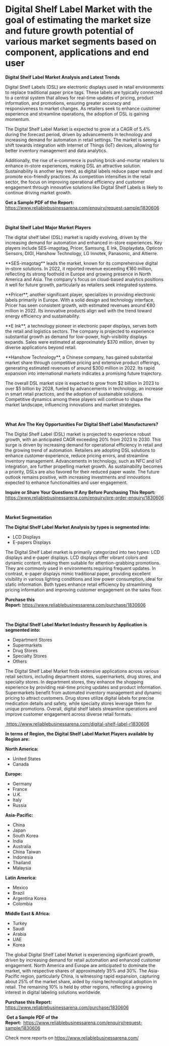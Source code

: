 <p><h1>Digital Shelf Label Market with the goal of estimating the market size and future growth potential of various market segments based on component, applications and end user</h1></p><p><strong>Digital Shelf Label Market Analysis and Latest Trends</strong></p>
<p><p>Digital Shelf Labels (DSL) are electronic displays used in retail environments to replace traditional paper price tags. These labels are typically connected to a central system that allows for real-time updates of pricing, product information, and promotions, ensuring greater accuracy and responsiveness to market changes. As retailers seek to enhance customer experience and streamline operations, the adoption of DSL is gaining momentum.</p><p>The Digital Shelf Label Market is expected to grow at a CAGR of 5.4% during the forecast period, driven by advancements in technology and increasing demand for automation in retail settings. The market is seeing a shift towards integration with Internet of Things (IoT) devices, allowing for better inventory management and data analytics. </p><p>Additionally, the rise of e-commerce is pushing brick-and-mortar retailers to enhance in-store experiences, making DSL an attractive solution. Sustainability is another key trend, as digital labels reduce paper waste and promote eco-friendly practices. As competition intensifies in the retail sector, the focus on improving operational efficiency and customer engagement through innovative solutions like Digital Shelf Labels is likely to continue driving market growth.</p></p>
<p><strong>Get a Sample PDF of the Report:&nbsp;</strong> <a href="https://www.reliablebusinessarena.com/enquiry/request-sample/1830606?utm_campaign=3215&utm_medium=2&utm_source=Github&utm_content=ia&utm_term=04042025&utm_id=digital-shelf-label">https://www.reliablebusinessarena.com/enquiry/request-sample/1830606</a></p>
<p>&nbsp;</p>
<p><strong>Digital Shelf Label Major Market Players</strong></p>
<p><p>The digital shelf label (DSL) market is rapidly evolving, driven by the increasing demand for automation and enhanced in-store experiences. Key players include SES-imagotag, Pricer, Samsung, E Ink, Displaydata, Opticon Sensors, DIGI, Hanshow Technology, LG Innotek, Panasonic, and Altierre.</p><p>**SES-imagotag** leads the market, known for its comprehensive digital in-store solutions. In 2022, it reported revenue exceeding €160 million, reflecting its strong foothold in Europe and growing presence in North America and Asia. The company's focus on cloud-based analytics positions it well for future growth, particularly as retailers seek integrated systems.</p><p>**Pricer**, another significant player, specializes in providing electronic labels primarily in Europe. With a solid design and technology interface, Pricer has seen consistent growth, with estimated revenues around €80 million in 2022. Its innovative products align well with the trend toward energy efficiency and sustainability.</p><p>**E Ink**, a technology pioneer in electronic paper displays, serves both the retail and logistics sectors. The company is projected to experience substantial growth as demand for low-power, high-visibility displays expands. Sales were estimated at approximately $370 million, driven by diverse applications beyond retail.</p><p>**Hanshow Technology**, a Chinese company, has gained substantial market share through competitive pricing and extensive product offerings, generating estimated revenues of around $300 million in 2022. Its rapid expansion into international markets indicates a promising future trajectory.</p><p>The overall DSL market size is expected to grow from $2 billion in 2023 to over $5 billion by 2028, fueled by advancements in technology, an increase in smart retail practices, and the adoption of sustainable solutions. Competitive dynamics among these players will continue to shape the market landscape, influencing innovations and market strategies.</p></p>
<p>&nbsp;</p>
<p><strong>What Are The Key Opportunities For Digital Shelf Label Manufacturers?</strong></p>
<p><p>The Digital Shelf Label (DSL) market is projected to experience robust growth, with an anticipated CAGR exceeding 20% from 2023 to 2030. This surge is driven by increasing demand for operational efficiency in retail and the growing trend of automation. Retailers are adopting DSL solutions to enhance customer experience, reduce pricing errors, and streamline inventory management. Advancements in technology, such as NFC and IoT integration, are further propelling market growth. As sustainability becomes a priority, DSLs are also favored for their reduced paper waste. The future outlook remains positive, with increasing investments and innovations expected to enhance functionalities and user engagement.</p></p>
<p><strong>Inquire or Share Your Questions If Any Before Purchasing This Report:</strong> <a href="https://www.reliablebusinessarena.com/enquiry/pre-order-enquiry/1830606?utm_campaign=3215&utm_medium=2&utm_source=Github&utm_content=ia&utm_term=04042025&utm_id=digital-shelf-label">https://www.reliablebusinessarena.com/enquiry/pre-order-enquiry/1830606</a></p>
<p>&nbsp;</p>
<p><strong>Market Segmentation</strong></p>
<p><strong>The Digital Shelf Label Market Analysis by types is segmented into:</strong></p>
<p><ul><li>LCD Displays</li><li>E-papers Displays</li></ul></p>
<p><p>The Digital Shelf Label market is primarily categorized into two types: LCD displays and e-paper displays. LCD displays offer vibrant colors and dynamic content, making them suitable for attention-grabbing promotions. They are commonly used in environments requiring frequent updates. In contrast, e-paper displays mimic traditional paper, providing excellent visibility in various lighting conditions and low power consumption, ideal for static information. Both types enhance retail efficiency by streamlining pricing information and improving customer engagement on the sales floor.</p></p>
<p><strong>Purchase this Report:&nbsp;</strong><a href="https://www.reliablebusinessarena.com/purchase/1830606?utm_campaign=3215&utm_medium=2&utm_source=Github&utm_content=ia&utm_term=04042025&utm_id=digital-shelf-label">https://www.reliablebusinessarena.com/purchase/1830606</a></p>
<p>&nbsp;</p>
<p><strong>The Digital Shelf Label Market Industry Research by Application is segmented into:</strong></p>
<p><ul><li>Department Stores</li><li>Supermarkets</li><li>Drug Stores</li><li>Specialty Stores</li><li>Others</li></ul></p>
<p><p>The Digital Shelf Label Market finds extensive applications across various retail sectors, including department stores, supermarkets, drug stores, and specialty stores. In department stores, they enhance the shopping experience by providing real-time pricing updates and product information. Supermarkets benefit from automated inventory management and dynamic pricing to attract customers. Drug stores utilize digital labels for precise medication details and safety, while specialty stores leverage them for unique promotions. Overall, digital shelf labels streamline operations and improve customer engagement across diverse retail formats.</p></p>
<p><a href="https://www.reliablebusinessarena.com/digital-shelf-label-r1830606?utm_campaign=3215&utm_medium=2&utm_source=Github&utm_content=ia&utm_term=04042025&utm_id=digital-shelf-label">&nbsp;https://www.reliablebusinessarena.com/digital-shelf-label-r1830606</a></p>
<p><strong>In terms of Region, the Digital Shelf Label Market Players available by Region are:</strong></p>
<p>
    <p> <strong> North America: </strong>
        <ul>
            <li>United States</li>
            <li>Canada</li>
        </ul>
        </p> 
    <p> <strong> Europe: </strong>
        <ul>
            <li>Germany</li>
            <li>France</li>
            <li>U.K.</li>
            <li>Italy</li>
            <li>Russia</li>
        </ul>
        </p> 
    <p> <strong> Asia-Pacific: </strong>
        <ul>
            <li>China</li>
            <li>Japan</li>
            <li>South Korea</li>
            <li>India</li>
            <li>Australia</li>
            <li>China Taiwan</li>
            <li>Indonesia</li>
            <li>Thailand</li>
            <li>Malaysia</li>
        </ul>
        </p> 
    <p> <strong> Latin America: </strong>
        <ul>
            <li>Mexico</li>
            <li>Brazil</li>
            <li>Argentina Korea</li>
            <li>Colombia</li>
        </ul>
        </p> 
    <p> <strong> Middle East & Africa: </strong>
        <ul>
            <li>Turkey</li>
            <li>Saudi</li>
            <li>Arabia</li>
            <li>UAE</li>
            <li>Korea</li>
        </ul>
    </p>
    </p>
<p><p>The global Digital Shelf Label Market is experiencing significant growth, driven by increasing demand for retail automation and enhanced customer engagement. North America and Europe are anticipated to dominate the market, with respective shares of approximately 35% and 30%. The Asia-Pacific region, particularly China, is witnessing rapid expansion, capturing about 25% of the market share, aided by rising technological adoption in retail. The remaining 10% is held by other regions, reflecting a growing interest in digital labeling solutions worldwide.</p></p>
<p><strong>Purchase this Report: </strong><a href="https://www.reliablebusinessarena.com/purchase/1830606?utm_campaign=3215&utm_medium=2&utm_source=Github&utm_content=ia&utm_term=04042025&utm_id=digital-shelf-label">https://www.reliablebusinessarena.com/purchase/1830606</a></p>
<p>&nbsp;<strong>Get a Sample PDF of the Report:&nbsp;&nbsp;</strong><a href="https://www.reliablebusinessarena.com/enquiry/request-sample/1830606?utm_campaign=3215&utm_medium=2&utm_source=Github&utm_content=ia&utm_term=04042025&utm_id=digital-shelf-label">https://www.reliablebusinessarena.com/enquiry/request-sample/1830606</a></p>
<p><strong></strong></p>
<p>Check more reports on <a href="https://www.reliablebusinessarena.com/?utm_campaign=3215&utm_medium=2&utm_source=Github&utm_content=ia&utm_term=04042025&utm_id=digital-shelf-label">https://www.reliablebusinessarena.com/</a></p>